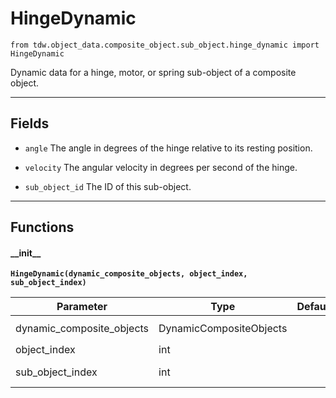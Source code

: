 # HingeDynamic

`from tdw.object_data.composite_object.sub_object.hinge_dynamic import HingeDynamic`

Dynamic data for a hinge, motor, or spring sub-object of a composite object.

***

## Fields

- `angle` The angle in degrees of the hinge relative to its resting position.

- `velocity` The angular velocity in degrees per second of the hinge.

- `sub_object_id` The ID of this sub-object.

***

## Functions

#### \_\_init\_\_

**`HingeDynamic(dynamic_composite_objects, object_index, sub_object_index)`**

| Parameter | Type | Default | Description |
| --- | --- | --- | --- |
| dynamic_composite_objects |  DynamicCompositeObjects |  | `DynamicCompositeObjects` output data. |
| object_index |  int |  | The object index. |
| sub_object_index |  int |  | The index of this sub-object. |